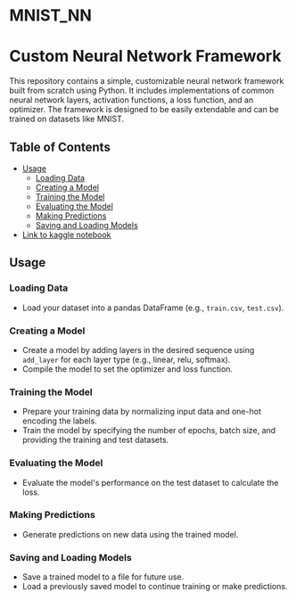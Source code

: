 # MNIST_NN

# Custom Neural Network Framework

This repository contains a simple, customizable neural network framework built from scratch using Python. It includes implementations of common neural network layers, activation functions, a loss function, and an optimizer. The framework is designed to be easily extendable and can be trained on datasets like MNIST.

## Table of Contents

- [Usage](#usage)
  - [Loading Data](#loading-data)
  - [Creating a Model](#creating-a-model)
  - [Training the Model](#training-the-model)
  - [Evaluating the Model](#evaluating-the-model)
  - [Making Predictions](#making-predictions)
  - [Saving and Loading Models](#saving-and-loading-models)
- [Link to kaggle notebook](https://www.kaggle.com/code/avidgamer6661/submission)

## Usage

### Loading Data

- Load your dataset into a pandas DataFrame (e.g., `train.csv`, `test.csv`).

### Creating a Model

- Create a model by adding layers in the desired sequence using `add_layer` for each layer type (e.g., linear, relu, softmax).
- Compile the model to set the optimizer and loss function.

### Training the Model

- Prepare your training data by normalizing input data and one-hot encoding the labels.
- Train the model by specifying the number of epochs, batch size, and providing the training and test datasets.

### Evaluating the Model

- Evaluate the model's performance on the test dataset to calculate the loss.

### Making Predictions

- Generate predictions on new data using the trained model.

### Saving and Loading Models

- Save a trained model to a file for future use.
- Load a previously saved model to continue training or make predictions.




